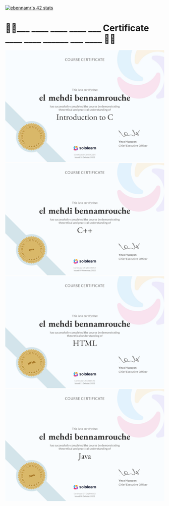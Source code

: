 [![ebennamr's 42 stats](https://badge.mediaplus.ma/kettlebells/ebennamr)](https://github.com/oakoudad/badge42)
<h1> 🧑‍💻___ ____ ____ ____ ___  Certificate  ____ ____ ______ ___ ____ 🧑‍💻</h1>


![C](https://github.com/bennamrouche/bennamrouche/blob/master/src/c.jpg)
![cpp](https://github.com/bennamrouche/bennamrouche/blob/master/src/cpp.png)
![html](https://github.com/bennamrouche/bennamrouche/blob/master/src/html.jpeg)
![java](https://github.com/bennamrouche/bennamrouche/blob/master/src/java.png)


